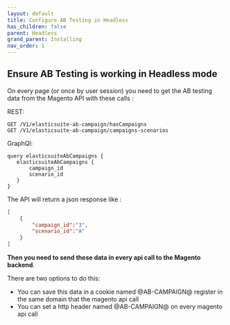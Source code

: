```yaml
---
layout: default
title: Configure AB Testing in Headless
has_children: false
parent: Headless
grand_parent: Installing
nav_order: 1
---
```


## Ensure AB Testing is working in Headless mode

On every page (or once by user session) you need to get the AB testing data from the Magento API with these calls :

REST:
```
GET /V1/elasticsuite-ab-campaign/hasCampaigns
GET /V1/elasticsuite-ab-campaign/campaigns-scenarios
```

GraphQl:
```
query elasticsuiteAbCampaigns {
   elasticsuiteAbCampaigns {    
       campaign_id    
       scenario_id  
   }
}
```

The API will return a json response like :
```json
[
    {
        "campaign_id":"3",
        "scenario_id":"A"
    }
]
```

**Then you need to send these data in every api call to the Magento backend**. 

There are two options to do this:

- You can save this data in a cookie named @AB-CAMPAIGN@ register in the same domain that the magento api call
- You can set a http header named @AB-CAMPAIGN@ on every magento api call

